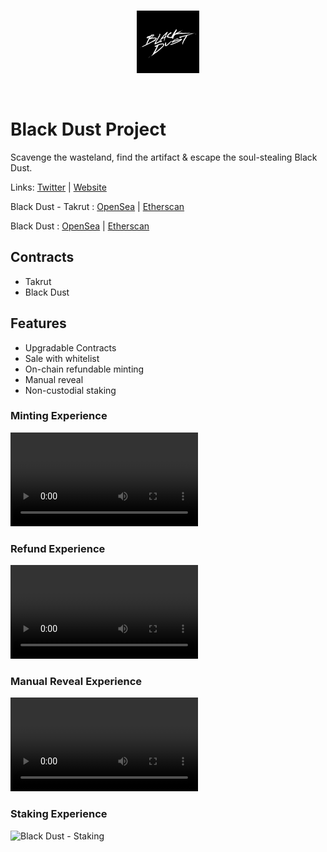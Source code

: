 <br/>
<p align="center">
<a href="https://blackdustnft.com/" target="_blank">
<img src="./blackdust-logo.jpg" width="100" alt="Black Dust logo">
</a>
</p>
<br/>

# Black Dust Project

Scavenge the wasteland, find the artifact & escape the soul-stealing Black Dust.

Links: [Twitter](https://x.com/blackdustsaga) | [Website](https://blackdustnft.com/)

Black Dust - Takrut :
[OpenSea](https://opensea.io/collection/blackdust-takrut) | [Etherscan](https://etherscan.io/address/0xfab0c2274ce0a9a8a290b4e0586030aadf0ff55c)

Black Dust :
[OpenSea](https://opensea.io/collection/blackdust) | [Etherscan](https://etherscan.io/address/0x7b6ad715d1d3389491fb735b58d518d61d6a54e8)

## Contracts

- Takrut
- Black Dust

## Features

- Upgradable Contracts
- Sale with whitelist
- On-chain refundable minting
- Manual reveal
- Non-custodial staking

### Minting Experience

<video src="./1-Black Dust - Mint.mov" controls="controls">
</video>

### Refund Experience

<video src="./2-Black Dust - Refund.mov" controls="controls">
</video>

### Manual Reveal Experience

<video src="./3-Black Dust - Manual Reveal.mp4" controls="controls">
</video>

### Staking Experience

<img src="./4-Black Dust - Staking.png" alt="Black Dust - Staking">
